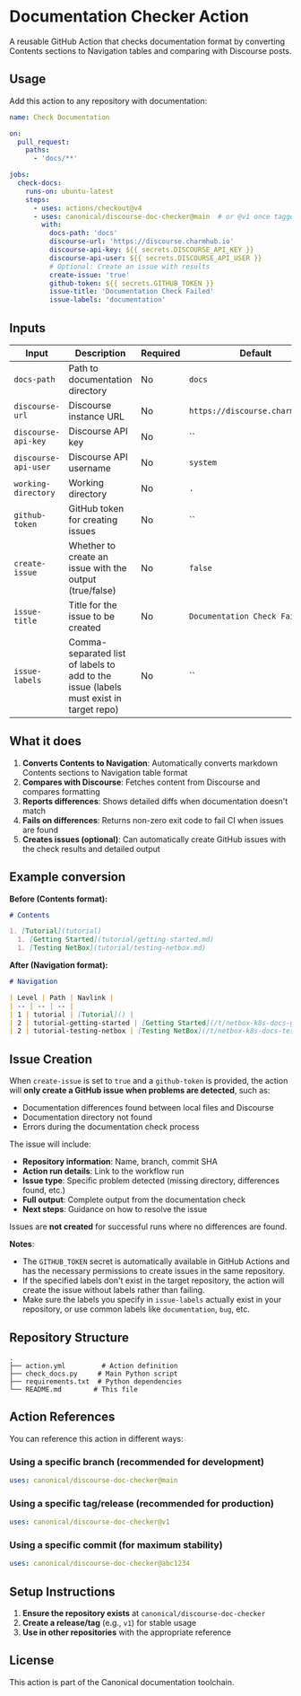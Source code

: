 # Documentation Checker Action

A reusable GitHub Action that checks documentation format by converting Contents sections to Navigation tables and comparing with Discourse posts.

## Usage

Add this action to any repository with documentation:

```yaml
name: Check Documentation

on:
  pull_request:
    paths:
      - 'docs/**'

jobs:
  check-docs:
    runs-on: ubuntu-latest
    steps:
      - uses: actions/checkout@v4
      - uses: canonical/discourse-doc-checker@main  # or @v1 once tagged
        with:
          docs-path: 'docs'
          discourse-url: 'https://discourse.charmhub.io'
          discourse-api-key: ${{ secrets.DISCOURSE_API_KEY }}
          discourse-api-user: ${{ secrets.DISCOURSE_API_USER }}
          # Optional: Create an issue with results
          create-issue: 'true'
          github-token: ${{ secrets.GITHUB_TOKEN }}
          issue-title: 'Documentation Check Failed'
          issue-labels: 'documentation'
```

## Inputs

| Input | Description | Required | Default |
|-------|-------------|----------|---------|
| `docs-path` | Path to documentation directory | No | `docs` |
| `discourse-url` | Discourse instance URL | No | `https://discourse.charmhub.io` |
| `discourse-api-key` | Discourse API key | No | `` |
| `discourse-api-user` | Discourse API username | No | `system` |
| `working-directory` | Working directory | No | `.` |
| `github-token` | GitHub token for creating issues | No | `` |
| `create-issue` | Whether to create an issue with the output (true/false) | No | `false` |
| `issue-title` | Title for the issue to be created | No | `Documentation Check Failed` |
| `issue-labels` | Comma-separated list of labels to add to the issue (labels must exist in target repo) | No | `` |

## What it does

1. **Converts Contents to Navigation**: Automatically converts markdown Contents sections to Navigation table format
2. **Compares with Discourse**: Fetches content from Discourse and compares formatting
3. **Reports differences**: Shows detailed diffs when documentation doesn't match
4. **Fails on differences**: Returns non-zero exit code to fail CI when issues are found
5. **Creates issues (optional)**: Can automatically create GitHub issues with the check results and detailed output

## Example conversion

**Before (Contents format):**
```markdown
# Contents

1. [Tutorial](tutorial)
  1. [Getting Started](tutorial/getting-started.md)
  1. [Testing NetBox](tutorial/testing-netbox.md)
```

**After (Navigation format):**
```markdown
# Navigation

| Level | Path | Navlink |
| -- | -- | -- |
| 1 | tutorial | [Tutorial]() |
| 2 | tutorial-getting-started | [Getting Started](/t/netbox-k8s-docs-getting-started/18935) |
| 2 | tutorial-testing-netbox | [Testing NetBox](/t/netbox-k8s-docs-testing-netbox/18937) |
```

## Issue Creation

When `create-issue` is set to `true` and a `github-token` is provided, the action will **only create a GitHub issue when problems are detected**, such as:

- Documentation differences found between local files and Discourse
- Documentation directory not found
- Errors during the documentation check process

The issue will include:
- **Repository information**: Name, branch, commit SHA
- **Action run details**: Link to the workflow run
- **Issue type**: Specific problem detected (missing directory, differences found, etc.)
- **Full output**: Complete output from the documentation check
- **Next steps**: Guidance on how to resolve the issue

Issues are **not created** for successful runs where no differences are found.

**Notes**: 
- The `GITHUB_TOKEN` secret is automatically available in GitHub Actions and has the necessary permissions to create issues in the same repository.
- If the specified labels don't exist in the target repository, the action will create the issue without labels rather than failing.
- Make sure the labels you specify in `issue-labels` actually exist in your repository, or use common labels like `documentation`, `bug`, etc.

## Repository Structure

```
.
├── action.yml         # Action definition
├── check_docs.py     # Main Python script
├── requirements.txt  # Python dependencies
└── README.md        # This file
```

## Action References

You can reference this action in different ways:

### Using a specific branch (recommended for development)
```yaml
uses: canonical/discourse-doc-checker@main
```

### Using a specific tag/release (recommended for production)
```yaml
uses: canonical/discourse-doc-checker@v1
```

### Using a specific commit (for maximum stability)
```yaml
uses: canonical/discourse-doc-checker@abc1234
```

## Setup Instructions

1. **Ensure the repository exists** at `canonical/discourse-doc-checker`
2. **Create a release/tag** (e.g., `v1`) for stable usage
3. **Use in other repositories** with the appropriate reference

## License

This action is part of the Canonical documentation toolchain.